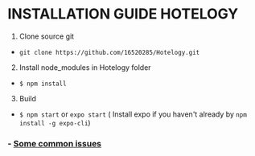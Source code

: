 # INSTALLATION GUIDE HOTELOGY
1. Clone source git
- `git clone https://github.com/16520285/Hotelogy.git`

2. Install node_modules in Hotelogy folder
- `$ npm install`

3. Build 
- `$ npm start` or `expo start` ( Install expo if you haven't already by `npm install -g expo-cli`)


### - [Some common issues](https://github.com/16520285/Hotelogy/wiki/Some-common-issues)
